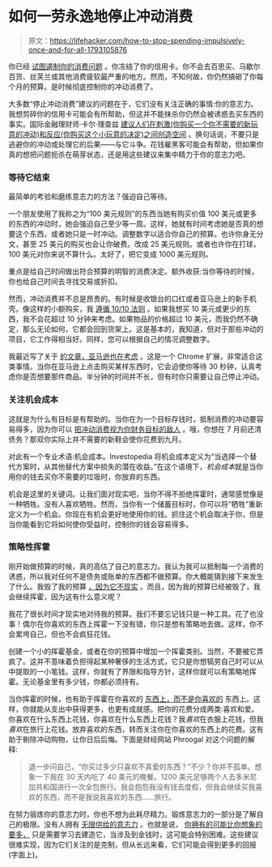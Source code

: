 # 如何一劳永逸地停止冲动消费

> 原文：<https://lifehacker.com/how-to-stop-spending-impulsively-once-and-for-all-1793105876>

你已经 [试图遏制你的消费问题](https://lifehacker.com/march-s-money-challenge-kick-your-spending-weakness-1792796665) 。你冻结了你的信用卡。你不会去百思买、马歇尔百货、丝芙兰或其他消费疲软最严重的地方。然而，不知何故，你仍然搞砸了你每个月的预算。是时候彻底控制你的冲动消费了。



大多数“停止冲动消费”建议的问题在于，它们没有关注正确的事情:你的意志力。我想剪碎你的信用卡可能会有所帮助，但这并不能抹杀你仍然会被诱惑去买东西的事实。国际金融理财师·卡尔·理查兹 [建议人们在刺激(你购买一个你不需要的新玩意的冲动)和反应(你购买这个小玩意的决定)之间创造空间](https://lifehacker.com/curb-impulse-spending-by-focusing-on-the-space-between-1785481655) 。换句话说，不要只是逃避你的冲动或处理它的后果——与它斗争。花钱雇黑客可能会有帮助，但如果你真的想把问题扼杀在萌芽状态，还是用这些建议来集中精力于你的意志力吧。

### 等待它结束

最简单的考验和磨练意志力的方法？强迫自己等待。

一个朋友使用了我称之为“100 美元规则”的东西当她有购买价值 100 美元或更多的东西的冲动时，她会强迫自己至少等一周。这样，她就有时间考虑她是否真的想要这个东西，或者她只是一时冲动。调整数字以适合你自己的预算。也许你身无分文，甚至 25 美元的购买也会让你破费。改成 25 美元规则。或者也许你在打球，100 美元对你来说不算什么。太好了，把它变成 1000 美元规则。

重点是给自己时间做出符合预算的明智的消费决定。额外收获:当你等待的时候，你也给自己时间去寻找交易或折扣。

然而，冲动消费并不总是昂贵的。有时候是收银台的口红或者亚马逊上的新手机壳。像这样的小额购买，我 [遵循 10/10 法则](https://lifehacker.com/how-to-be-frugal-without-wasting-your-time-1759480175) 。如果我想买 10 美元或更少的东西，我不会花超过 10 分钟来考虑。如果物品的价格超过 10 美元，而我仍然不确定，那么无论如何，它都会回到货架上。这是基本的，我知道，但对于那些冲动的项目，它工作得相当好。同样，您可以根据自己的情况调整数字。

我最近写了关于 [的文章，亚马逊也在考虑](http://twocents.lifehacker.com/amazon-contemplate-forces-you-to-think-twice-about-your-1792633521) 。这是一个 Chrome 扩展，非常适合这类事情。当你在亚马逊上点击购买某样东西时，它会迫使你等待 30 秒钟，认真考虑你是否想要那件商品。半分钟的时间并不长，但有时你只需要让自己停止冲动。

### 关注机会成本

这就是为什么有目标是有帮助的。当你在为一个目标存钱时，抵制消费的冲动要容易得多，因为你可以 [把冲动消费视为你财务目标的敌人](https://lifehacker.com/think-of-impulsive-shopping-as-the-enemy-of-your-financ-1762992612) 。哦，你想在 7 月前还清债务？那双你实际上并不需要的新鞋会使你花费到九月。

对此有一个专业术语:机会成本。Investopedia 将机会成本定义为“当选择一个替代方案时，从其他替代方案中损失的潜在收益。”在这个语境下，*机会成本*就是当你用你的钱去买你不需要的垃圾时，你放弃的东西。

机会是这里的关键词。让我们面对现实吧，当你不得不拒绝挥霍时，通常感觉像是一种牺牲。没有人喜欢牺牲。然而，当你有一个储蓄目标时，你可以将“牺牲”重新定义为一个机会。你现在有机会更好地使用你的钱。抓住这个机会取决于你，但是当你能看到它将如何使你受益时，控制你的钱会容易得多。

### 策略性挥霍

刚开始做预算的时候，真的高估了自己的意志力。我认为我可以抵制每一个消费的诱惑，所以我对任何不是债务或账单的东西都不做预算。你大概能猜到接下来发生了什么。我毁了我的预算 [，因为它不现实](https://lifehacker.com/the-most-common-budgeting-mistakes-and-how-to-fix-them-1748191499) 。而且，因为我的预算已经被毁了，我会继续挥霍，因为这有什么意义呢？

我花了很长时间才现实地对待我的预算。我们不要忘记钱只是一种工具。花了也没事！偶尔在你喜欢的东西上挥霍一下没有错，你只是想有策略地去做。这样，你不会累垮自己，但也不会疯狂花钱。

创建一个小的挥霍基金，或者在你的预算中增加一个挥霍类别。当然，不要被它弄疯了。这并不意味着负担得起某种奢侈的生活方式，它只是你想犒劳自己时可以从中提取的一小笔钱。这样，你就有了界限和指导方针，这样你就可以有策略地挥霍。无论基金里有多少钱，你都必须持有。

当你挥霍的时候，也有助于挥霍在你喜欢的 [东西上，而不是你喜欢的](http://lifehacker.com/spend-money-on-things-you-love-not-just-like-to-save-1683212710) 东西上。这样，你就能从支出中获得更多，也更有成就感。把你的花费分成两类:喜欢和爱。你喜欢在什么东西上花钱，你喜欢在什么东西上花钱？我*喜欢*在衣服上花钱，但我*喜欢*在旅行上花钱。放弃喜欢的东西，转而关注你在你喜欢的东西上的花费。这有助于剔除冲动购物，让你日后后悔。下面是财经网站 Phroogal 对这个问题的解释:

> 退一步问自己，“你买过多少只喜欢不真爱的东西？”不少？你并不孤单。想象一下我在 30 天内吃了 40 美元的晚餐。1200 美元足够两个人去多米尼加共和国进行一次全包旅行。我会抱怨我没有钱去度假，但我会继续买我喜欢的东西，而不是我说我喜欢的东西……旅行。

在努力锻炼你的意志力时，你也不想为此耗尽精力。锻炼意志力的一部分是了解自己的极限。没有人拥有 [无限供给的意志力](http://lifehacker.com/youve-got-a-limited-supply-of-willpower-so-use-it-wise-5662132) 。也就是说， [你拥有的可能比你想象的要多，](https://lifehacker.com/think-of-your-willpower-as-magic-points-to-maximize-men-1718102063) 只是需要学习去建造它，当涉及到金钱时，这可能会特别困难。这些建议很难实现，因为它们关注的是克制，但从长远来看，它们可能会得到更多的回报(字面上)。